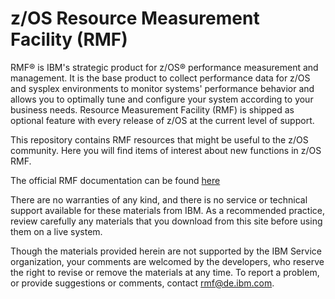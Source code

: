 z/OS Resource Measurement Facility (RMF)
========================================

RMF® is IBM's strategic product for z/OS® performance measurement and management. It is the base product to collect performance data for z/OS and sysplex environments to monitor systems' performance behavior and allows you to optimally tune and configure your system according to your business needs. Resource Measurement Facility (RMF) is shipped as optional feature with every release of z/OS at the current level of support.

This repository contains RMF resources that might be useful to the z/OS community. Here you will find items of interest about new functions in z/OS RMF.

The official RMF documentation can be found [here](https://www.ibm.com/support/knowledgecenter/SSLTBW_2.3.0/com.ibm.zos.v2r3.erb/erb.htm)

There are no warranties of any kind, and there is no service or technical support available for these materials from IBM. As a recommended practice, review carefully any materials that you download from this site before using them on a live system.

Though the materials provided herein are not supported by the IBM Service organization, your comments are welcomed by the developers, who reserve the right to revise or remove the materials at any time. To report a problem, or provide suggestions or comments, contact rmf@de.ibm.com.

